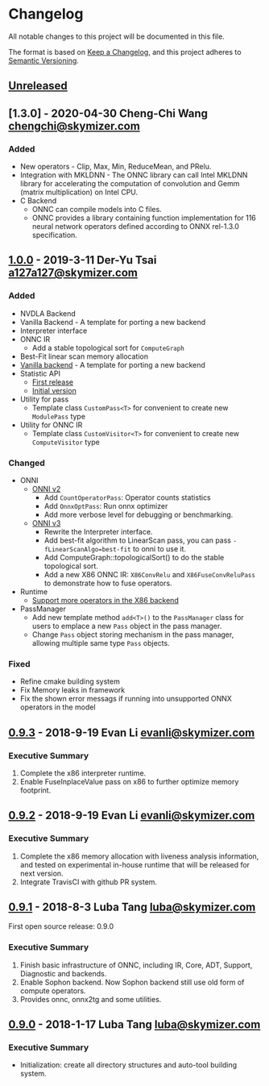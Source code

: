 # Changelog
All notable changes to this project will be documented in this file.

The format is based on [Keep a Changelog](https://keepachangelog.com/en/1.0.0/),
and this project adheres to [Semantic Versioning](https://semver.org/spec/v2.0.0.html).

## [Unreleased]

## [1.3.0] - 2020-04-30 Cheng-Chi Wang <chengchi@skymizer.com>
### Added
- New operators - Clip, Max, Min, ReduceMean, and PRelu.
- Integration with MKLDNN - The ONNC library can call Intel MKLDNN library for accelerating the computation of convolution and Gemm (matrix multiplication) on Intel CPU.
- C Backend
	- ONNC can compile models into C files.
	- ONNC provides a library containing function implementation for 116 neural network operators defined according to ONNX rel-1.3.0 specification.
	
## [1.0.0] - 2019-3-11 Der-Yu Tsai <a127a127@skymizer.com>
### Added
- NVDLA Backend
- Vanilla Backend - A template for porting a new backend
- Interpreter interface
- ONNC IR
	- Add a stable topological sort for `ComputeGraph`
- Best-Fit linear scan memory allocation
- [Vanilla backend](https://github.com/ONNC/onnc/pull/97) - A template for porting a new backend
- Statistic API
    - [First release](./docs/api/statistics.md)
    - [Initial version](https://github.com/ONNC/onnc/pull/122) 
- Utility for pass
    - Template class `CustomPass<T>` for convenient to create new `ModulePass` type
- Utility for ONNC IR
    - Template class `CustomVisitor<T>` for convenient to create new `ComputeVisitor` type
### Changed
- ONNI
    - [ONNI v2](https://github.com/ONNC/onnc/pull/91)
        - Add `CountOperatorPass`: Operator counts statistics
        - Add `OnnxOptPass`: Run onnx optimizer
        - Add more verbose level for debugging or benchmarking.
    - [ONNI v3](https://github.com/ONNC/onnc/pull/133)
        - Rewrite the Interpreter interface.
        - Add best-fit algorithm to LinearScan pass, you can pass `-fLinearScanAlgo=best-fit` to onni to use it.
        - Add ComputeGraph::topologicalSort() to do the stable topological sort.
        - Add a new X86 ONNC IR: `X86ConvRelu` and `X86FuseConvReluPass` to demonstrate how to fuse operators.
- Runtime
    - [Support more operators in the X86 backend](https://github.com/ONNC/onnc/pull/100)
- PassManager
    - Add new template method `add<T>()` to the `PassManager` class for users to emplace a new `Pass` object in the pass manager.
    - Change `Pass` object storing mechanism in the pass manager, allowing multiple same type `Pass` objects.
### Fixed
 - Refine cmake building system
 - Fix Memory leaks in framework
 - Fix the shown error messags if running into unsupported ONNX operators in the model

## [0.9.3] - 2018-9-19 Evan Li  <evanli@skymizer.com>
### Executive Summary
1. Complete the x86 interpreter runtime. 
2. Enable FuseInplaceValue pass on x86 to further optimize memory footprint.

## [0.9.2] - 2018-9-19 Evan Li  <evanli@skymizer.com>
### Executive Summary
1. Complete the x86 memory allocation with liveness analysis information, and
   tested on experimental in-house runtime that will be released for 
   next version.
2. Integrate TravisCI with github PR system.

## [0.9.1] - 2018-8-3  Luba Tang <luba@skymizer.com>
First open source release: 0.9.0
### Executive Summary
1. Finish basic infrastructure of ONNC, including IR, Core, ADT, Support,
   Diagnostic and backends.
2. Enable Sophon backend. Now Sophon backend still use old form of compute
   operators.
3. Provides onnc, onnx2tg and some utilities.

## [0.9.0] - 2018-1-17	Luba Tang <luba@skymizer.com>
### Executive Summary
* Initialization: create all directory structures and auto-tool building system.

[Unreleased]: https://github.com/ONNC/onnc/compare/1.0.0...HEAD
[1.0.0]: https://github.com/ONNC/onnc/compare/0.9.3...1.0.0
[0.9.3]: https://github.com/ONNC/onnc/compare/0.9.2...0.9.3
[0.9.2]: https://github.com/ONNC/onnc/compare/0.9.1...0.9.2
[0.9.1]: https://github.com/ONNC/onnc/compare/0.9.0...0.9.1
[0.9.0]: https://github.com/ONNC/onnc/compare/57a6ca4bb7372a7a6cbcf1ce64695cb2aab99b8a...0.9.0

